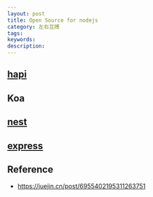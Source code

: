 ```yaml
---
layout: post
title: Open Source for nodejs
category: 左右互搏
tags: 
keywords: 
description: 
---
```


## [hapi](https://github.com/hapijs/hapi)

## Koa

## [nest](https://github.com/nestjs/nest)

## [express](https://github.com/expressjs/express)

## Reference

* <https://juejin.cn/post/6955402195311263751>